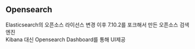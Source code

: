 ## Opensearch
Elasticsearch의 오픈소스 라이선스 변경 이후 7.10.2를 포크해서 만든 오픈소스 검색엔진  
Kibana 대신 Opensearch Dashboard를 통해 UI제공